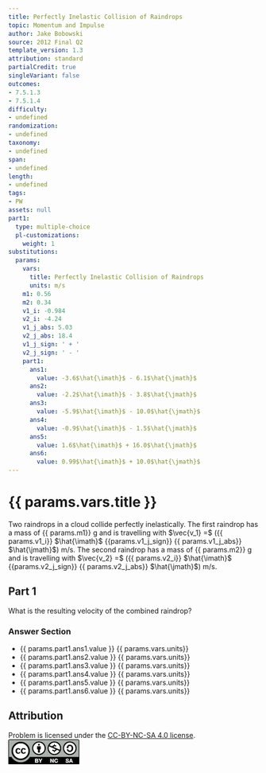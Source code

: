 ```yaml
---
title: Perfectly Inelastic Collision of Raindrops
topic: Momentum and Impulse
author: Jake Bobowski
source: 2012 Final Q2
template_version: 1.3
attribution: standard
partialCredit: true
singleVariant: false
outcomes:
- 7.5.1.3
- 7.5.1.4
difficulty:
- undefined
randomization:
- undefined
taxonomy:
- undefined
span:
- undefined
length:
- undefined
tags:
- PW
assets: null
part1:
  type: multiple-choice
  pl-customizations:
    weight: 1
substitutions:
  params:
    vars:
      title: Perfectly Inelastic Collision of Raindrops
      units: m/s
    m1: 0.56
    m2: 0.34
    v1_i: -0.984
    v2_i: -4.24
    v1_j_abs: 5.03
    v2_j_abs: 18.4
    v1_j_sign: ' + '
    v2_j_sign: ' - '
    part1:
      ans1:
        value: -3.6$\hat{\imath}$ - 6.1$\hat{\jmath}$
      ans2:
        value: -2.2$\hat{\imath}$ - 3.8$\hat{\jmath}$
      ans3:
        value: -5.9$\hat{\imath}$ - 10.0$\hat{\jmath}$
      ans4:
        value: -0.9$\hat{\imath}$ - 1.5$\hat{\jmath}$
      ans5:
        value: 1.6$\hat{\imath}$ + 16.0$\hat{\jmath}$
      ans6:
        value: 0.99$\hat{\imath}$ + 10.0$\hat{\jmath}$
---
```

# {{ params.vars.title }}
Two raindrops in a cloud collide perfectly inelastically. The first raindrop has a mass of {{ params.m1}} g and is travelling with $\vec{v_1} =$ ({{ params.v1_i}} $\hat{\imath}$ {{params.v1_j_sign}} {{ params.v1_j_abs}} $\hat{\jmath}$) m/s.
The second raindrop has a mass of {{ params.m2}} g and is travelling with $\vec{v_2} =$ ({{ params.v2_i}} $\hat{\imath}$ {{params.v2_j_sign}} {{ params.v2_j_abs}} $\hat{\jmath}$) m/s.

## Part 1

What is the resulting velocity of the combined raindrop?

### Answer Section

- {{ params.part1.ans1.value }} {{ params.vars.units}}
- {{ params.part1.ans2.value }} {{ params.vars.units}}
- {{ params.part1.ans3.value }} {{ params.vars.units}}
- {{ params.part1.ans4.value }} {{ params.vars.units}}
- {{ params.part1.ans5.value }} {{ params.vars.units}}
- {{ params.part1.ans6.value }} {{ params.vars.units}}

## Attribution

Problem is licensed under the [CC-BY-NC-SA 4.0 license](https://creativecommons.org/licenses/by-nc-sa/4.0/).<br> ![The Creative Commons 4.0 license requiring attribution-BY, non-commercial-NC, and share-alike-SA license.](https://raw.githubusercontent.com/firasm/bits/master/by-nc-sa.png)